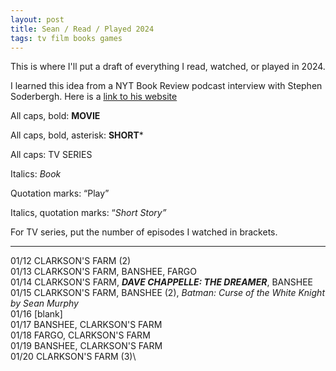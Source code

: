 ```yaml
---
layout: post
title: Sean / Read / Played 2024
tags: tv film books games
---
```

This is where I'll put a draft of everything I read, watched, or played in 2024.

I learned this idea from a NYT Book Review podcast interview with Stephen Soderbergh. Here is a [link to his website](https://extension765.com/blogs/soderblog/seen-read-2023)

All caps, bold: **MOVIE**

All caps, bold, asterisk: **SHORT***

All caps: TV SERIES

Italics: _Book_

Quotation marks: “Play”

Italics, quotation marks: “_Short Story”_

For TV series, put the number of episodes I watched in brackets. 

---
01/12 CLARKSON'S FARM (2)\
01/13 CLARKSON'S FARM, BANSHEE, FARGO\
01/14 CLARKSON'S FARM, ***DAVE CHAPPELLE: THE DREAMER***, BANSHEE\
01/15 CLARKSON'S FARM, BANSHEE (2), _Batman: Curse of the White Knight by Sean Murphy_\
01/16 [blank]\
01/17 BANSHEE, CLARKSON'S FARM\
01/18 FARGO, CLARKSON'S FARM\
01/19 BANSHEE, CLARKSON'S FARM\
01/20 CLARKSON'S FARM (3)\